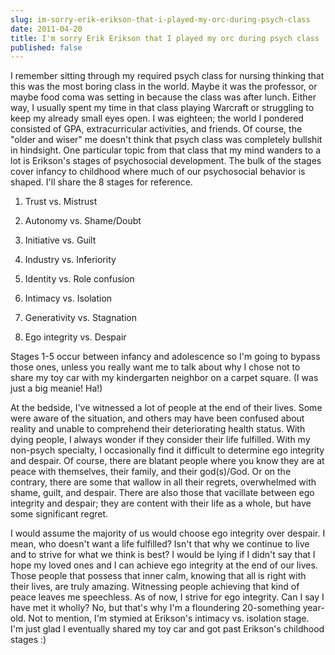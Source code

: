 ```yaml
---
slug: im-sorry-erik-erikson-that-i-played-my-orc-during-psych-class
date: 2011-04-20
title: I'm sorry Erik Erikson that I played my orc during psych class
published: false
---
```

I remember sitting through my required psych class for nursing thinking that this was the most boring class in the world. Maybe it was the professor, or maybe food coma was setting in because the class was after lunch. Either way, I usually spent my time in that class playing Warcraft or struggling to keep my already small eyes open. I was eighteen; the world I pondered consisted of GPA, extracurricular activities, and friends. Of course, the "older and wiser" me doesn't think that psych class was completely bullshit in hindsight. One particular topic from that class that my mind wanders to a lot is Erikson's stages of psychosocial development. The bulk of the stages cover infancy to childhood where much of our psychosocial behavior is shaped. I'll share the 8 stages for reference.

1. Trust vs. Mistrust

2. Autonomy vs. Shame/Doubt

3. Initiative vs. Guilt

4. Industry vs. Inferiority

5. Identity vs. Role confusion

6. Intimacy vs. Isolation

7. Generativity vs. Stagnation

8. Ego integrity vs. Despair

Stages 1-5 occur between infancy and adolescence so I'm going to bypass those ones, unless you really want me to talk about why I chose not to share my toy car with my kindergarten neighbor on a carpet square. (I was just a big meanie! Ha!)

At the bedside, I've witnessed a lot of people at the end of their lives. Some were aware of the situation, and others may have been confused about reality and unable to comprehend their deteriorating health status. With dying people, I always wonder if they consider their life fulfilled. With my non-psych specialty, I occasionally find it difficult to determine ego integrity and despair. Of course, there are blatant people where you know they are at peace with themselves, their family, and their god(s)/God. Or on the contrary, there are some that wallow in all their regrets, overwhelmed with shame, guilt, and despair. There are also those that vacillate between ego integrity and despair; they are content with their life as a whole, but have some significant regret.

I would assume the majority of us would choose ego integrity over despair. I mean, who doesn't want a life fulfilled? Isn't that why we continue to live and to strive for what we think is best? I would be lying if I didn't say that I hope my loved ones and I can achieve ego integrity at the end of our lives. Those people that possess that inner calm, knowing that all is right with their lives, are truly amazing. Witnessing people achieving that kind of peace leaves me speechless. As of now, I strive for ego integrity. Can I say I have met it wholly? No, but that's why I'm a floundering 20-something year-old. Not to mention, I'm stymied at Erikson's intimacy vs. isolation stage.  I'm just glad I eventually shared my toy car and got past Erikson's childhood stages :)